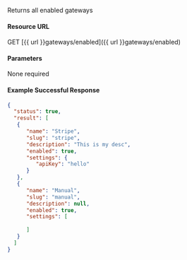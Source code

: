 <!--
@title Get enabled gateways
@author Moltin Ltd
@description Gets an array of enabled gateways

@sidebar 1
@family Gateway
@rate No
@auth Yes
@format JSON
@http GET
@version beta
-->
Returns all enabled gateways


#### Resource URL
GET [{{ url }}gateways/enabled]({{ url }}gateways/enabled)


#### Parameters
None required

<!--code-->
#### Example Successful Response
``` json
{
  "status": true,
  "result": [
   {
      "name": "Stripe",
      "slug": "stripe",
      "description": "This is my desc",
      "enabled": true,
      "settings": {
         "apiKey": "hello"
      }
   },
   {
      "name": "Manual",
      "slug": "manual",
      "description": null,
      "enabled": true,
      "settings": [
      
      ]
   }
  ]
}
```
<!--/code-->